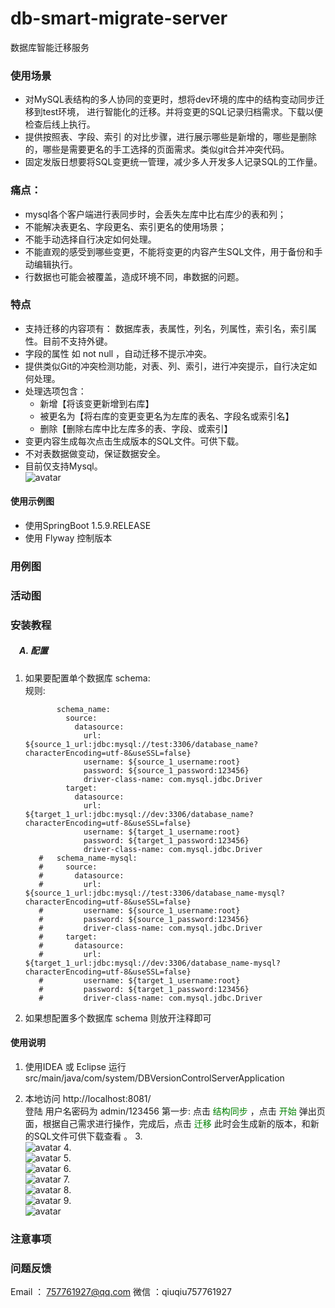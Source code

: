 # db-smart-migrate-server
数据库智能迁移服务

### 使用场景
- 对MySQL表结构的多人协同的变更时，想将dev环境的库中的结构变动同步迁移到test环境， 进行智能化的迁移。并将变更的SQL记录归档需求。下载以便检查后线上执行。
- 提供按照表、字段、索引 的对比步骤，进行展示哪些是新增的，哪些是删除的，哪些是需要更名的手工选择的页面需求。类似git合并冲突代码。
- 固定发版日想要将SQL变更统一管理，减少多人开发多人记录SQL的工作量。
### 痛点：
- mysql各个客户端进行表同步时，会丢失左库中比右库少的表和列；
- 不能解决表更名、字段更名、索引更名的使用场景；
- 不能手动选择自行决定如何处理。
- 不能直观的感受到哪些变更，不能将变更的内容产生SQL文件，用于备份和手动编辑执行。
- 行数据也可能会被覆盖，造成环境不同，串数据的问题。
### 特点
- 支持迁移的内容项有： 数据库表，表属性，列名，列属性，索引名，索引属性。目前不支持外键。
- 字段的属性 如 not null ，自动迁移不提示冲突。
- 提供类似Git的冲突检测功能，对表、列、索引，进行冲突提示，自行决定如何处理。
- 处理选项包含：
    * 新增【将该变更新增到右库】
    * 被更名为【将右库的变更变更名为左库的表名、字段名或索引名】 
    * 删除【删除右库中比左库多的表、字段、或索引】
- 变更内容生成每次点击生成版本的SQL文件。可供下载。
- 不对表数据做变动，保证数据安全。
- 目前仅支持Mysql。
<br/>![avatar](./src/desc-images/a.png)
#### 使用示例图
- 使用SpringBoot 1.5.9.RELEASE
- 使用 Flyway 控制版本

### 用例图
### 活动图
### 安装教程
##### &emsp;A. 配置
   1. 如果要配置单个数据库 schema: <br/>
       规则: 
    
        ```  name_spaces:
               schema_name: 
                 source:
                   datasource:
                     url: ${source_1_url:jdbc:mysql://test:3306/database_name?characterEncoding=utf-8&useSSL=false}
                     username: ${source_1_username:root}
                     password: ${source_1_password:123456}
                     driver-class-name: com.mysql.jdbc.Driver
                 target:
                   datasource:
                     url: ${target_1_url:jdbc:mysql://dev:3306/database_name?characterEncoding=utf-8&useSSL=false}
                     username: ${target_1_username:root}
                     password: ${target_1_password:123456}
                     driver-class-name: com.mysql.jdbc.Driver
           #   schema_name-mysql:
           #     source:
           #       datasource:
           #         url: ${source_1_url:jdbc:mysql://test:3306/database_name-mysql?characterEncoding=utf-8&useSSL=false}
           #         username: ${source_1_username:root}
           #         password: ${source_1_password:123456}
           #         driver-class-name: com.mysql.jdbc.Driver
           #     target:
           #       datasource:
           #         url: ${target_1_url:jdbc:mysql://dev:3306/database_name-mysql?characterEncoding=utf-8&useSSL=false}
           #         username: ${target_1_username:root}
           #         password: ${target_1_password:123456}
           #         driver-class-name: com.mysql.jdbc.Driver
        
        ```
        
        
2. 如果想配置多个数据库 schema   则放开注释即可


#### 使用说明

1. 使用IDEA 或 Eclipse 运行 src/main/java/com/system/DBVersionControlServerApplication <br/>
   
2. 本地访问 http://localhost:8081/<br/>
    登陆 用户名密码为 admin/123456
   第一步: 点击 <font color=#008000 >结构同步</font>   ，点击 <font color=#008000 >开始</font>  弹出页面，根据自己需求进行操作，完成后，点击 <font color=#008000 >迁移</font>
   此时会生成新的版本，和新的SQL文件可供下载查看 。
3.<br/>![avatar](./src/desc-images/a.png)
4.<br/>![avatar](./src/desc-images/b.png)
5.<br/>![avatar](./src/desc-images/c.png)
6.<br/>![avatar](./src/desc-images/d.png)
7.<br/>![avatar](./src/desc-images/e.png)
8.<br/>![avatar](./src/desc-images/f.png)
9.<br/>![avatar](./src/desc-images/g.png)


### 注意事项

### 问题反馈
 Email ： 757761927@qq.com 
 微信 ：qiuqiu757761927